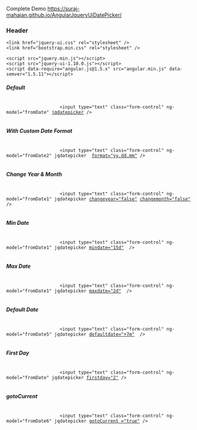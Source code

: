 

Complete Demo
https://suraj-mahajan.github.io/AngularJqueryUiDatePicker/

<h3>Header</h3>

    <link href="jquery-ui.css" rel="stylesheet" />
    <link href="bootstrap.min.css" rel="stylesheet" />

    <script src="jquery.min.js"></script>
    <script src="jquery-ui-1.10.0.js"></script>
    <script data-require="angular.js@1.5.x" src="angular.min.js" data-semver="1.5.11"></script>

<h5>Default</h5>
<code>
                    &lt;input type="text" class="form-control" ng-model="fromDate" <u>jqdatepicker</u> /&gt;
                </code>
<h5>With Custom Date Format</h5>
<code>
                    &lt;input type="text" class="form-control" ng-model="fromDate2" jqdatepicker  <u>format="yy.dd.mm"</u> /&gt;
                </code>
                <h5>Change Year & Month</h5>
                <code>
                    &lt;input type="text" class="form-control" ng-model="fromDate1" jqdatepicker <u>changeyear="false"</u> <u>changemonth="false"</u> /&gt;
                </code>
                <h5>Min Date</h5>
                <code>
                    &lt;input type="text" class="form-control" ng-model="fromDate1" jqdatepicker <u>mindate="15d"</u>  /&gt;
                </code>
                <h5>Max Date</h5>
                <code>
                    &lt;input type="text" class="form-control" ng-model="fromDate1" jqdatepicker <u>maxdate="2d"</u>  /&gt;
                </code>
                <h5>Default Date</h5>
                 <code>
                    &lt;input type="text" class="form-control" ng-model="fromDate5" jqdatepicker <u>defaultdate="+7m"</u>  /&gt;
                </code>
                <h5>First Day </h5>
                <code>
                    &lt;input type="text" class="form-control" ng-model="fromDate" jqdatepicker <u>firstday="2"</u> /&gt;
                </code>
                <h5>gotoCurrent </h5>
                 <code>
                    &lt;input type="text" class="form-control" ng-model="fromDate6" jqdatepicker <u>gotoCurrent ="true"</u> /&gt;
                </code>
                
                
